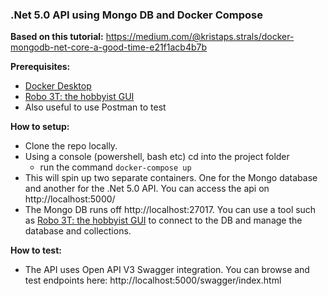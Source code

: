 ### .Net 5.0 API using Mongo DB and Docker Compose

**Based on this tutorial:**
https://medium.com/@kristaps.strals/docker-mongodb-net-core-a-good-time-e21f1acb4b7b


**Prerequisites:**
- [Docker Desktop](https://www.docker.com/products/docker-desktop)
- [Robo 3T: the hobbyist GUI](https://robomongo.org/download)
- Also useful to use Postman to test


**How to setup:**

- Clone the repo locally.
- Using a console (powershell, bash etc) cd into the project folder
  - run the command `docker-compose up`
- This will spin up two separate containers. One for the Mongo database and another for the .Net 5.0 API.  You can access the api on http://localhost:5000/
- The Mongo DB runs off http://localhost:27017.  You can use a tool such as [Robo 3T: the hobbyist GUI](https://robomongo.org/download) to connect to the DB and manage the database and collections.

**How to test:**

- The API uses Open API V3 Swagger integration.  You can browse and test endpoints here: http://localhost:5000/swagger/index.html

